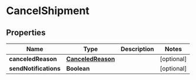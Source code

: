 
# CancelShipment

## Properties
Name | Type | Description | Notes
------------ | ------------- | ------------- | -------------
**canceledReason** | [**CanceledReason**](CanceledReason.md) |  |  [optional]
**sendNotifications** | **Boolean** |  |  [optional]



